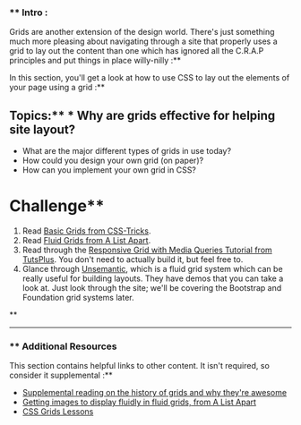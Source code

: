 ### ** Intro :
>
Grids are another extension of the design world.  There's just something much more pleasing about navigating through a site that properly uses a grid to lay out the content than one which has ignored all the C.R.A.P principles and put things in place willy-nilly :**

In this section, you'll get a look at how to use CSS to lay out the elements of your page using a grid :**

## Topics:** * Why are grids effective for helping site layout?
* What are the major different types of grids in use today?
* How could you design your own grid (on paper)?
* How can you implement your own grid in CSS?
# Challenge** <div class="lesson-content__panel" markdown="1">
1. Read [Basic Grids from CSS-Tricks](http://css-tricks.com/dont-overthink-it-grids/).
2. Read [Fluid Grids from A List Apart](http://alistapart.com/article/fluidgrids).
3. Read through the [Responsive Grid with Media Queries Tutorial from TutsPlus](http://webdesign.tutsplus.com/tutorials/a-basic-responsive-grid-plus-handy-css3-media-query-reporter--webdesign-5121).  You don't need to actually build it, but feel free to.
4. Glance through [Unsemantic](https://unsemantic.com), which is a fluid grid system which can be really useful for building layouts. They have demos that you can take a look at. Just look through the site; we'll be covering the Bootstrap and Foundation grid systems later.
</div>** 

---


### ** Additional Resources
This section contains helpful links to other content. It isn't required, so consider it supplemental :**



* [Supplemental reading on the history of grids and why they're awesome](https://web.archive.org/web/20130906170258/http://www.subtraction.com/pics/0703/grids_are_good.pdf)
* [Getting images to display fluidly in fluid grids, from A List Apart](http://alistapart.com/article/fluid-images)
* [CSS Grids Lessons](https://hackdesign.org/lessons/32)

